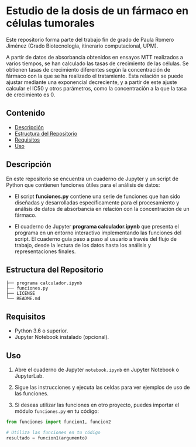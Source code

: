 # Estudio de la dosis de un fármaco en células tumorales

Este repositorio forma parte del trabajo fin de grado de Paula Romero Jiménez (Grado Biotecnología, itinerario computacional, UPM).

A partir de datos de absorbancia obtenidos en ensayos MTT realizados a varios tiempos, se han calculado las tasas de crecimiento de las células. Se obtienen tasas de crecimiento diferentes según la concentración de fármaco con la que se ha realizado el tratamiento. Esta relación se puede ajustar mediante una exponencial decreciente, y a partir de este ajuste calcular el IC50 y otros parámetros, como la concentración a la que la tasa de crecimiento es 0.


## Contenido

- [Descripción](#descripción)
- [Estructura del Repositorio](#estructura-del-repositorio)
- [Requisitos](#requisitos)
- [Uso](#uso)

## Descripción

En este repositorio se encuentra un cuaderno de Jupyter y un script de Python que contienen funciones útiles para el análisis de datos:

- El script **funciones.py** contiene una serie de funciones que han sido diseñadas y desarrolladas específicamente para el procesamiento y análisis de datos de absorbancia en relación con la concentración de un fármaco.

- El cuaderno de Jupyter **programa calculador.ipynb** que presenta el programa en un entorno interactivo implementando las funciones del script. El cuaderno guía paso a paso al usuario a través del flujo de trabajo, desde la lectura de los datos hasta los análisis y representaciones finales.


## Estructura del Repositorio

```
├── programa calculador.ipynb
├── funciones.py
├── LICENSE
└── README.md
```

## Requisitos

- Python 3.6 o superior.
- Jupyter Notebook instalado (opcional).


## Uso

1. Abre el cuaderno de Jupyter `notebook.ipynb` en Jupyter Notebook o JupyterLab.

2. Sigue las instrucciones y ejecuta las celdas para ver ejemplos de uso de las funciones.

3. Si deseas utilizar las funciones en otro proyecto, puedes importar el módulo `funciones.py` en tu código:

```python
from funciones import funcion1, funcion2

# Utiliza las funciones en tu código
resultado = funcion1(argumento)
```

